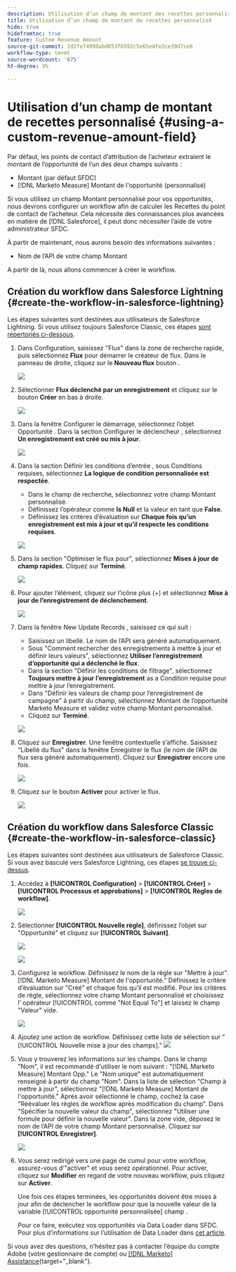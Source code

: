 ```yaml
---
description: Utilisation d’un champ de montant des recettes personnalisé - [!DNL Marketo Measure] - Documentation du produit
title: Utilisation d’un champ de montant de recettes personnalisé
hide: true
hidefromtoc: true
feature: Custom Revenue Amount
source-git-commit: 2d2fe74998abd853f6592c5e65edfe2ce39d7ce6
workflow-type: tm+mt
source-wordcount: '675'
ht-degree: 3%

---
```


# Utilisation d’un champ de montant de recettes personnalisé {#using-a-custom-revenue-amount-field}

Par défaut, les points de contact d’attribution de l’acheteur extraient le montant de l’opportunité de l’un des deux champs suivants :

* Montant (par défaut SFDC)
* [!DNL Marketo Measure] Montant de l&#39;opportunité (personnalisé)

Si vous utilisez un champ Montant personnalisé pour vos opportunités, nous devrons configurer un workflow afin de calculer les Recettes du point de contact de l’acheteur. Cela nécessite des connaissances plus avancées en matière de [!DNL Salesforce], il peut donc nécessiter l’aide de votre administrateur SFDC.

À partir de maintenant, nous aurons besoin des informations suivantes :

* Nom de l’API de votre champ Montant

A partir de là, nous allons commencer à créer le workflow.

## Création du workflow dans Salesforce Lightning {#create-the-workflow-in-salesforce-lightning}

Les étapes suivantes sont destinées aux utilisateurs de Salesforce Lightning. Si vous utilisez toujours Salesforce Classic, ces étapes [sont répertoriés ci-dessous](#create-the-workflow-in-salesforce-classic).

1. Dans Configuration, saisissez &quot;Flux&quot; dans la zone de recherche rapide, puis sélectionnez **Flux** pour démarrer le créateur de flux. Dans le panneau de droite, cliquez sur le **Nouveau flux** bouton .

   ![](assets/using-a-custom-revenue-amount-field-1.png)

1. Sélectionner **Flux déclenché par un enregistrement** et cliquez sur le bouton **Créer** en bas à droite.

   ![](assets/using-a-custom-revenue-amount-field-2.png)

1. Dans la fenêtre Configurer le démarrage, sélectionnez l’objet Opportunité . Dans la section Configurer le déclencheur , sélectionnez **Un enregistrement est créé ou mis à jour**.

   ![](assets/using-a-custom-revenue-amount-field-3.png)

1. Dans la section Définir les conditions d’entrée , sous Conditions requises, sélectionnez **La logique de condition personnalisée est respectée**.
   * Dans le champ de recherche, sélectionnez votre champ Montant personnalisé.
   * Définissez l’opérateur comme **Is Null** et la valeur en tant que **False**.
   * Définissez les critères d’évaluation sur **Chaque fois qu’un enregistrement est mis à jour et qu’il respecte les conditions requises**.

   ![](assets/using-a-custom-revenue-amount-field-4.png)

1. Dans la section &quot;Optimiser le flux pour&quot;, sélectionnez **Mises à jour de champ rapides**. Cliquez sur **Terminé**.

   ![](assets/using-a-custom-revenue-amount-field-5.png)

1. Pour ajouter l’élément, cliquez sur l’icône plus (+) et sélectionnez **Mise à jour de l’enregistrement de déclenchement**.

   ![](assets/using-a-custom-revenue-amount-field-6.png)

1. Dans la fenêtre New Update Records , saisissez ce qui suit :

   * Saisissez un libellé. Le nom de l’API sera généré automatiquement.
   * Sous &quot;Comment rechercher des enregistrements à mettre à jour et définir leurs valeurs&quot;, sélectionnez **Utiliser l’enregistrement d’opportunité qui a déclenché le flux**.
   * Dans la section &quot;Définir les conditions de filtrage&quot;, sélectionnez **Toujours mettre à jour l’enregistrement** as a Condition requise pour mettre à jour l’enregistrement.
   * Dans &quot;Définir les valeurs de champ pour l’enregistrement de campagne&quot; à partir du champ, sélectionnez Montant de l’opportunité Marketo Measure et validez votre champ Montant personnalisé.
   * Cliquez sur **Terminé**.

   ![](assets/using-a-custom-revenue-amount-field-7.png)

1. Cliquez sur **Enregistrer**. Une fenêtre contextuelle s’affiche. Saisissez &quot;Libellé du flux&quot; dans la fenêtre Enregistrer le flux (le nom de l’API de flux sera généré automatiquement). Cliquez sur **Enregistrer** encore une fois.

   ![](assets/using-a-custom-revenue-amount-field-8.png)

1. Cliquez sur le bouton **Activer** pour activer le flux.

   ![](assets/using-a-custom-revenue-amount-field-9.png)

## Création du workflow dans Salesforce Classic {#create-the-workflow-in-salesforce-classic}

Les étapes suivantes sont destinées aux utilisateurs de Salesforce Classic. Si vous avez basculé vers Salesforce Lightning, ces étapes [se trouve ci-dessus](#create-the-workflow-in-salesforce-lightning).

1. Accédez à **[!UICONTROL Configuration]** > **[!UICONTROL Créer]** > **[!UICONTROL Processus et approbations]** > **[!UICONTROL Règles de workflow]**.

   ![](assets/1.jpg)

1. Sélectionner **[!UICONTROL Nouvelle règle]**, définissez l’objet sur &quot;Opportunité&quot; et cliquez sur **[!UICONTROL Suivant]**.

   ![](assets/2.jpg)

   ![](assets/3.jpg)

1. Configurez le workflow. Définissez le nom de la règle sur &quot;Mettre à jour&quot;. [!DNL Marketo Measure] Montant de l&#39;opportunité.&quot; Définissez le critère d’évaluation sur &quot;Créé&quot; et chaque fois qu’il est modifié. Pour les critères de règle, sélectionnez votre champ Montant personnalisé et choisissez l’ opérateur [!UICONTROL comme &quot;Not Equal To&quot;] et laissez le champ &quot;Valeur&quot; vide.

   ![](assets/4.jpg)

1. Ajoutez une action de workflow. Définissez cette liste de sélection sur &quot;[!UICONTROL Nouvelle mise à jour des champs].&quot;
   ![](assets/5.jpg)

1. Vous y trouverez les informations sur les champs. Dans le champ &quot;Nom&quot;, il est recommandé d&#39;utiliser le nom suivant : &quot;[!DNL Marketo Measure] Montant Opp.&quot; Le &quot;Nom unique&quot; est automatiquement renseigné à partir du champ &quot;Nom&quot;. Dans la liste de sélection &quot;Champ à mettre à jour&quot;, sélectionnez &quot;[!DNL Marketo Measure] Montant de l&#39;opportunité.&quot; Après avoir sélectionné le champ, cochez la case &quot;Réévaluer les règles de workflow après modification du champ&quot;. Dans &quot;Spécifier la nouvelle valeur du champ&quot;, sélectionnez &quot;Utiliser une formule pour définir la nouvelle valeur&quot;. Dans la zone vide, déposez le nom de l’API de votre champ Montant personnalisé. Cliquez sur **[!UICONTROL Enregistrer]**.

   ![](assets/6.png)

1. Vous serez redirigé vers une page de cumul pour votre workflow, assurez-vous d’&quot;activer&quot; et vous serez opérationnel. Pour activer, cliquez sur **Modifier** en regard de votre nouveau workflow, puis cliquez sur **Activer**.

   Une fois ces étapes terminées, les opportunités doivent être mises à jour afin de déclencher le workflow pour que la nouvelle valeur de la variable [!UICONTROL opportunité personnalisée] champ .

   Pour ce faire, exécutez vos opportunités via Data Loader dans SFDC. Pour plus d’informations sur l’utilisation de Data Loader dans [cet article](/help/advanced-marketo-measure-features/custom-revenue-amount/using-data-loader-to-update-marketo-measure-custom-amount-field.md).

Si vous avez des questions, n’hésitez pas à contacter l’équipe du compte Adobe (votre gestionnaire de compte) ou [[!DNL Marketo] Assistance](https://nation.marketo.com/t5/support/ct-p/Support){target="_blank"}.
